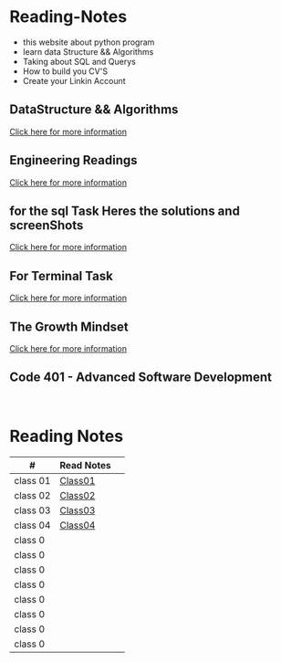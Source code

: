 # Reading-Notes

* this website about python program
* learn data Structure && Algorithms 
* Taking about SQL and Querys 
* How to build you CV'S 
* Create your Linkin Account 


## DataStructure && Algorithms 
[Click here for more information](./DataStructureAlgo.md)


## Engineering Readings
[Click here for more information](./EngineeringReadings.md)


## for the sql Task Heres the solutions and screenShots
[Click here for more information](./SQL.md)


## For Terminal Task 
[Click here for more information](./Terminal.md)

## The Growth Mindset
[Click here for more information](./TheGrowthMindset.MD)



<!-- ## Code 102 - Intro to Software Development

## Code 201 - Foundations of Software Development

## Code 301 - Intermediate Software Development -->

## Code 401 - Advanced Software Development

<!-- <table>
    <tr>
        <td>#</td>
        <td>class</td>
    </tr>
    <tr>
        
       
    </tr>

</table> -->

<br>

# Reading Notes
| # | Read Notes | |  
| --- | --- | ---
| class 01 | [Class01](./class01.md) |
| class 02 | [Class02](./class02.md) |
| class 03 | [Class03](./class03.md) |
| class 04 | [Class04](./class04.md) |
| class 0 |  |
| class 0 |  |
| class 0 |  |
| class 0 |  |
| class 0 |  |
| class 0 |  |
| class 0 |  |
| class 0 |  |









